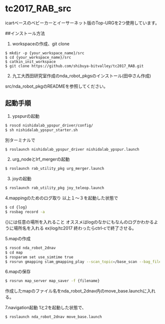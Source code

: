 # tc2017_RAB_src
icartベースのベビーカーとイーサーネット版のTop-URGを2つ使用しています。

##インストール方法
1. workspaceの作成、git clone
```
$ mkdir -p {your_workspace_name}/src
$ cd {your_workspace_name}/src
$ catkin_init_workspace
$ git clone https://github.com/shibuya-bitvalley/tc2017_RAB.git
```

2. 九工大西田研究室作成のnda_robot_pkgsのインストール(田中さん作成)

src/nda_robot_pkgのREADMEを参照してください。

## 起動手順
1. ypspurの起動
```bash
$ roscd nishidalab_ypspur_driver/config/
$ sh nishidalab_ypspur_starter.sh 
```
別ターミナルで

```bash
$ roslaunch nishidalab_ypspur_driver nishidalab_ypspur.launch 

```

2. urg_nodeとlrf_mergerの起動
```bash
$ roslaunch rab_utility_pkg urg_merger.launch
```

3. joyの起動
```bash
$ roslaunch rab_utility_pkg joy_teleop.launch
```
4.mappingのためのログ取り
以上１〜３を起動した状態で
```bash
$ cd {log}
$ rosbag record -a
```
{}には任意の場所を入れること
オススメはlogのなかにもなんのログかわかるように場所名を入れる ex)log/tc2017
終わったらctrl-cで終了させる。

5.mapの作成
```bash
$ roscd nda_robot_2dnav
$ cd map
$ rosparam set use_simtime true
$ rosrun gmapping slam_gmapping_play --scan_topic=/base_scan --bag_filename=hogenboku(ログを作成したいbagファイル)
```

6.mapの保存
```bash
$ rosrun map_server map_saver -f {filename}
```
作成したmapのファイル名をnda_robot_2dnav内のmove_base.launchに入れる。

7.navigation起動
1と2を起動した状態で、
```bash
$ roslaunch nda_robot_2dnav move_base.launch
```